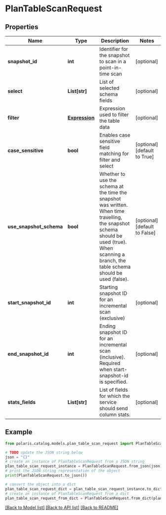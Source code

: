 <!--

 Licensed to the Apache Software Foundation (ASF) under one
 or more contributor license agreements.  See the NOTICE file
 distributed with this work for additional information
 regarding copyright ownership.  The ASF licenses this file
 to you under the Apache License, Version 2.0 (the
 "License"); you may not use this file except in compliance
 with the License.  You may obtain a copy of the License at

   http://www.apache.org/licenses/LICENSE-2.0

 Unless required by applicable law or agreed to in writing,
 software distributed under the License is distributed on an
 "AS IS" BASIS, WITHOUT WARRANTIES OR CONDITIONS OF ANY
 KIND, either express or implied.  See the License for the
 specific language governing permissions and limitations
 under the License.

-->
# PlanTableScanRequest


## Properties

Name | Type | Description | Notes
------------ | ------------- | ------------- | -------------
**snapshot_id** | **int** | Identifier for the snapshot to scan in a point-in-time scan | [optional] 
**select** | **List[str]** | List of selected schema fields | [optional] 
**filter** | [**Expression**](Expression.md) | Expression used to filter the table data | [optional] 
**case_sensitive** | **bool** | Enables case sensitive field matching for filter and select | [optional] [default to True]
**use_snapshot_schema** | **bool** | Whether to use the schema at the time the snapshot was written. When time travelling, the snapshot schema should be used (true). When scanning a branch, the table schema should be used (false). | [optional] [default to False]
**start_snapshot_id** | **int** | Starting snapshot ID for an incremental scan (exclusive) | [optional] 
**end_snapshot_id** | **int** | Ending snapshot ID for an incremental scan (inclusive). Required when start-snapshot-id is specified. | [optional] 
**stats_fields** | **List[str]** | List of fields for which the service should send column stats. | [optional] 

## Example

```python
from polaris.catalog.models.plan_table_scan_request import PlanTableScanRequest

# TODO update the JSON string below
json = "{}"
# create an instance of PlanTableScanRequest from a JSON string
plan_table_scan_request_instance = PlanTableScanRequest.from_json(json)
# print the JSON string representation of the object
print(PlanTableScanRequest.to_json())

# convert the object into a dict
plan_table_scan_request_dict = plan_table_scan_request_instance.to_dict()
# create an instance of PlanTableScanRequest from a dict
plan_table_scan_request_from_dict = PlanTableScanRequest.from_dict(plan_table_scan_request_dict)
```
[[Back to Model list]](../README.md#documentation-for-models) [[Back to API list]](../README.md#documentation-for-api-endpoints) [[Back to README]](../README.md)


